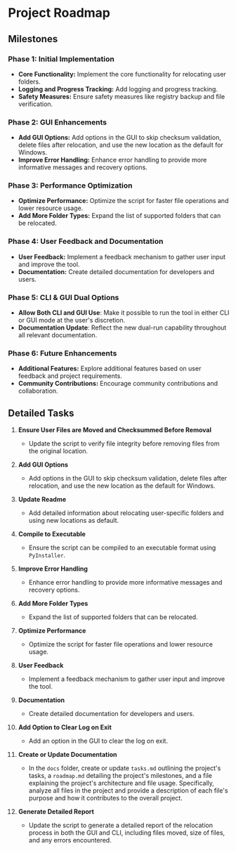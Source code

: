 # Project Roadmap

## Milestones

### Phase 1: Initial Implementation
- **Core Functionality:** Implement the core functionality for relocating user folders.
- **Logging and Progress Tracking:** Add logging and progress tracking.
- **Safety Measures:** Ensure safety measures like registry backup and file verification.

### Phase 2: GUI Enhancements
- **Add GUI Options:** Add options in the GUI to skip checksum validation, delete files after relocation, and use the new location as the default for Windows.
- **Improve Error Handling:** Enhance error handling to provide more informative messages and recovery options.

### Phase 3: Performance Optimization
- **Optimize Performance:** Optimize the script for faster file operations and lower resource usage.
- **Add More Folder Types:** Expand the list of supported folders that can be relocated.

### Phase 4: User Feedback and Documentation
- **User Feedback:** Implement a feedback mechanism to gather user input and improve the tool.
- **Documentation:** Create detailed documentation for developers and users.

### Phase 5: CLI & GUI Dual Options
- **Allow Both CLI and GUI Use**: Make it possible to run the tool in either CLI or GUI mode at the user's discretion.
- **Documentation Update**: Reflect the new dual-run capability throughout all relevant documentation.

### Phase 6: Future Enhancements
- **Additional Features:** Explore additional features based on user feedback and project requirements.
- **Community Contributions:** Encourage community contributions and collaboration.

## Detailed Tasks

1. **Ensure User Files are Moved and Checksummed Before Removal**
   - Update the script to verify file integrity before removing files from the original location.

2. **Add GUI Options**
   - Add options in the GUI to skip checksum validation, delete files after relocation, and use the new location as the default for Windows.

3. **Update Readme**
   - Add detailed information about relocating user-specific folders and using new locations as default.

4. **Compile to Executable**
   - Ensure the script can be compiled to an executable format using `PyInstaller`.

5. **Improve Error Handling**
   - Enhance error handling to provide more informative messages and recovery options.

6. **Add More Folder Types**
   - Expand the list of supported folders that can be relocated.

7. **Optimize Performance**
   - Optimize the script for faster file operations and lower resource usage.

8. **User Feedback**
   - Implement a feedback mechanism to gather user input and improve the tool.

9. **Documentation**
   - Create detailed documentation for developers and users.

10. **Add Option to Clear Log on Exit**
    - Add an option in the GUI to clear the log on exit.

11. **Create or Update Documentation**
    - In the `docs` folder, create or update `tasks.md` outlining the project's tasks, a `roadmap.md` detailing the project's milestones, and a file explaining the project's architecture and file usage. Specifically, analyze all files in the project and provide a description of each file's purpose and how it contributes to the overall project.

12. **Generate Detailed Report**
    - Update the script to generate a detailed report of the relocation process in both the GUI and CLI, including files moved, size of files, and any errors encountered.
